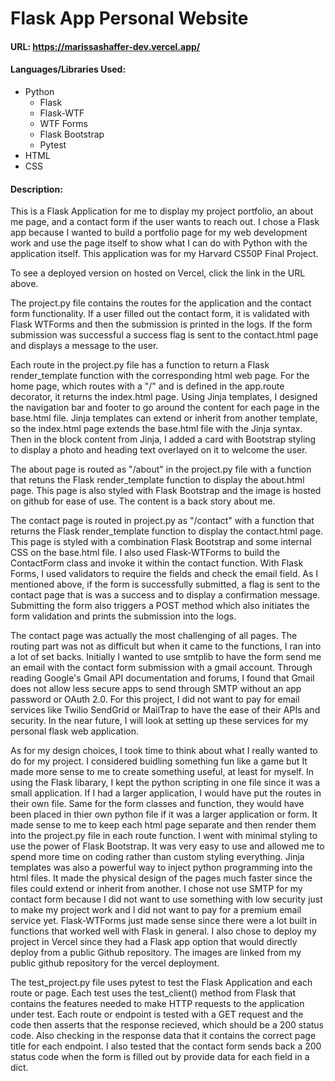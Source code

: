 # Flask App Personal Website
#### URL: https://marissashaffer-dev.vercel.app/
#### Languages/Libraries Used:
* Python
  * Flask
  * Flask-WTF
  * WTF Forms
  * Flask Bootstrap
  * Pytest
* HTML
* CSS

#### Description:
This is a Flask Application for me to display my project portfolio, an about me page, and a contact form if the user wants to reach out. I chose a Flask app because I wanted to build a portfolio page for my web development work and use the page itself to show what I can do with Python with the application itself. This application was for my Harvard CS50P Final Project.

To see a deployed version on hosted on Vercel, click the link in the URL above.

The project.py file contains the routes for the application and the contact form functionality. If a user filled out the contact form, it is validated with Flask WTForms and then the submission is printed in the logs. If the form submission was successful a success flag is sent to the contact.html page and displays a message to the user.

Each route in the project.py file has a function to return a Flask render_template function with the corresponding html web page. For the home page, which routes with a "/" and is defined in the app.route decorator, it returns the index.html page. Using Jinja templates, I designed the navigation bar and footer to go around the content for each page in the base.html file. Jinja templates can extend or inherit from another template, so the index.html page extends the base.html file with the Jinja syntax. Then in the block content from Jinja, I added a card with Bootstrap styling to display a photo and heading text overlayed on it to welcome the user.

The about page is routed as "/about" in the project.py file with a function that retuns the Flask render_template function to display the about.html page. This page is also styled with Flask Bootstrap and the image is hosted on github for ease of use. The content is a back story about me.

The contact page is routed in project.py as "/contact" with a function that returns the Flask render_template function to display the contact.html page. This page is styled with a combination Flask Bootstrap and some internal CSS on the base.html file. I also used Flask-WTForms to build the ContactForm class and invoke it within the contact function. With Flask Forms, I used validators to require the fields and check the email field. As I mentioned above, if the form is successfully submitted, a flag is sent to the contact page that is was a success and to display a confirmation message. Submitting the form also triggers a POST method which also initiates the form validation and prints the submission into the logs.

The contact page was actually the most challenging of all pages. The routing part was not as difficult but when it came to the functions, I ran into a lot of set backs. Initially I wanted to use smtplib to have the form send me an email with the contact form submission with a gmail account. Through reading Google's Gmail API documentation and forums, I found that Gmail does not allow less secure apps to send through SMTP without an app password or OAuth 2.0. For this project, I did not want to pay for email services like Twilio SendGrid or MailTrap to have the ease of their APIs and security. In the near future, I will look at setting up these services for my personal flask web application.

As for my design choices, I took time to think about what I really wanted to do for my project. I considered buidling something fun like a game but It made more sense to me to create something useful, at least for myself. In using the Flask libarary, I kept the python scripting in one file since it was a small application. If I had a larger application, I would have put the routes in their own file. Same for the form classes and function, they would have been placed in thier own python file if it was a larger application or form. It made sense to me to keep each html page separate and then render them into the project.py file in each route function. I went with minimal styling to use the power of Flask Bootstrap. It was very easy to use and allowed me to spend more time on coding rather than custom styling everything. Jinja templates was also a powerful way to inject python programming into the html files. It made the physical design of the pages much faster since the files could extend or inherit from another. I chose not use SMTP for my contact form because I did not want to use something with low security just to make my project work and I did not want to pay for a premium email service yet. Flask-WTForms just made sense since there were a lot built in functions that worked well with Flask in general. I also chose to deploy my project in Vercel since they had a Flask app option that would directly deploy from a public Github repository. The images are linked from my public github repository for the vercel deployment.

The test_project.py file uses pytest to test the Flask Application and each route or page. Each test uses the test_client() method from Flask that contains the features needed to make HTTP requests to the application under test. Each route or endpoint is tested with a GET request and the code then asserts that the response recieved, which should be a 200 status code. Also checking in the response data that it contains the correct page title for each endpoint. I also tested that the contact form sends back a 200 status code when the form is filled out by provide data for each field in a dict.